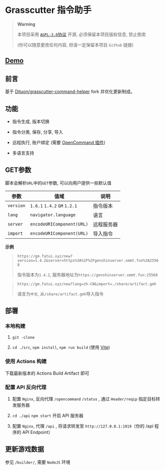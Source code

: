 # Grasscutter 指令助手

> **Warning**
>
> 本项目采用 [`AGPL-3.0`协议](https://github.com/mumingluan/grasscutter-command-helper/blob/main/LICENSE) 开源, 必须保留本项目版权信息, 禁止倒卖
>
> (你可以随意更改任何内容, 但请一定保留本项目 `Github` 链接)

## [Demo](https://gm.fatui.xyz)

## 前言

基于 [Dituon/grasscutter-command-helper](https://github.com/Dituon/grasscutter-command-helper) fork 并优化更新制成。

## 功能

- 指令生成, 版本切换

- 指令分类, 保存, 分享, 导入

- 远程执行, 账户绑定 (需要 [OpenCommand 插件](https://github.com/jie65535/gc-opencommand-plugin))

- 多语言支持

## GET参数

脚本会解析`URL`中的`GET`参数, 可以向用户提供一些默认值

| 参数      | 值域                              | 说明       |
| --------- | --------------------------------- | ---------- |
| `version` | `1.6.1` `1.4.2` `GM` `1.2.1`      | 指令版本   |
| `lang`    | `navigator.language`              | 语言       |
| `server`  | `encodeURIComponent(URL)`         | 远程服务器 |
| `import`  | `encodeURIComponent(URL)`         | 导入指令   |

**示例**

> `https://gm.fatui.xyz/new?version=1.4.2&server=https%3A%2F%2Fgenshinserver.xmmt.fun%3A25568`
> 
> 指令版本为`1.4.2`, 服务器地址为`https://genshinserver.xmmt.fun:25568`

> `https://gm.fatui.xyz/new?lang=zh-CN&import=./share/artifact.gmh`
>
> 语言为`中文`, 从`/share/artifact.gmh`导入指令

## 部署

### 本地构建

1. `git -clone`

2. `cd ./src`, `npm install`, `npm run build` (使用 [Vite](https://github.com/vitejs/vite))

### 使用 Actions 构建

下载最新版本的 Actions Build Artifact 即可

### 配置 API 反向代理

1. 配置 `Nginx`, 反向代理 `/opencommand` `/status` , 通过 `Header/reqip` 指定目标转发服务器
   
2. `cd ./api` `npm start` 开启 API 服务器

5. 配置 `Nginx`, 代理 `/api` , 将请求转发至 `http://127.0.0.1:1919`（你的 /api 程序的 API Endpoint）



## 更新游戏数据

参见 `/builder/`, 需要 `NodeJS` 环境